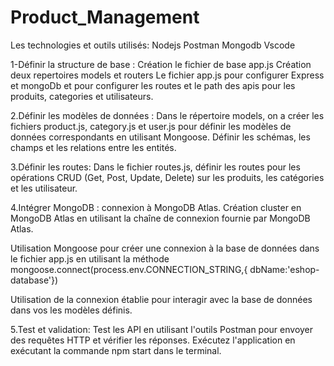 # Product_Management
Les technologies et outils utilisés: 
Nodejs
Postman 
Mongodb
Vscode

1-Définir la structure de base : 
Création le fichier de base app.js Création deux repertoires models et routers
Le fichier app.js pour configurer Express et mongoDb et pour configurer les routes et le path des apis pour les produits, categories et utilisateurs.

2.Définir les modèles de données : 
Dans le répertoire models, on a créer les fichiers product.js, category.js et user.js pour définir les modèles de données correspondants en utilisant Mongoose. Définir les schémas, les champs et les relations entre les entités.

3.Définir les routes:
Dans le fichier routes.js, définir les routes pour les opérations CRUD (Get, Post, Update, Delete) sur les produits, les catégories et les utilisateur.

4.Intégrer MongoDB : 
connexion à MongoDB Atlas. Création cluster en MongoDB Atlas en utilisant la chaîne de connexion fournie par MongoDB Atlas.

Utilisation Mongoose pour créer une connexion à la base de données dans le fichier app.js en utilisant la méthode mongoose.connect(process.env.CONNECTION_STRING,{ dbName:'eshop-database'})

Utilisation de la connexion établie pour interagir avec la base de données dans vos les modèles définis.

5.Test et validation: 
Test les API en utilisant l'outils Postman pour envoyer des requêtes HTTP et vérifier les réponses. Exécutez l'application en exécutant la commande npm start dans le terminal.
